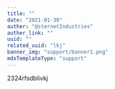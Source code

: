 ```yaml
---
title: ""
date: "2021-01-30"
auther: "@sternetIndustries"
auther_link: ""
uuid: ""
related_uuid: "lkj"
banner_img: "support/banner1.png"
mdxTemplateType: "support"
---
```


2324rfsdblivkj

